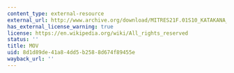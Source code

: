 ```yaml
---
content_type: external-resource
external_url: http://www.archive.org/download/MITRES21F.01S10_KATAKANA_EXERCISES/3b7.mov
has_external_license_warning: true
license: https://en.wikipedia.org/wiki/All_rights_reserved
status: ''
title: MOV
uid: 8d1d89de-41a8-4dd5-b258-8d674f89455e
wayback_url: ''
---
```

